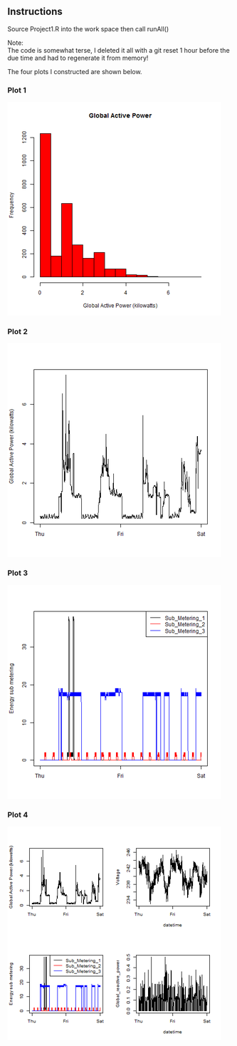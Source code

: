 ## Instructions
Source Project1.R into the work space then call runAll()

Note:  
The code is somewhat terse, I deleted it all with a git reset 1 hour before the due time and had to regenerate it from memory! 

The four plots I constructed are shown below. 

### Plot 1
![Plot 1](plot1.png) 

### Plot 2
![Plot 2](plot2.png) 

### Plot 3
![Plot 3](./Plot3.png) 

### Plot 4
![Plot 4](./Plot4.png) 

